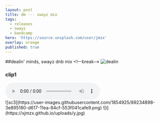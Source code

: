 ```yaml
---
layout: post
title: dm ··· swayz mix
tags:
  - releases
  - swayz
  - bandcamp
hero: 'https://source.unsplash.com/user/jmzx'
overlay: orange
published: true
---
```

##dealin' minds, swayz dnb mix
<!–-break-–>
![dealin](https://user-images.githubusercontent.com/1854925/89131333-3a393780-d536-11ea-840a-95f59ea1cc20.png)
<article>
	<div class="cont">
		<h3>clip1</h3>
	</div>
	<audio class="audio" controls="controls">
		<source type="audio/mpeg" src="https://www.jmzx.uk/uploads/audio/03_Dealin_Minds_(Swayz_Dnb_Cut).m4a?_=1">
	</audio>
</article>
![sc3](https://user-images.githubusercontent.com/1854925/89234898-3e895180-d617-11ea-84cf-553f041cafe9.png)
![i](https://xjmzx.github.io/uploads/y.jpg)
